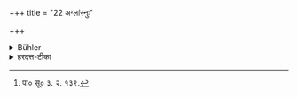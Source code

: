 +++
title = "22 अग्लांस्नुः"

+++

<details><summary>Bühler</summary>

22. Energetic;
</details>

<details><summary>हरदत्त-टीका</summary>

## सूत्रम्
अग्लाँस्नुः ॥ २२ ॥
### टिप्पनी
उत्साहसम्पन्नः । [^३]"ग्लाजिस्थश्च ग्स्नुः” । अत्रानुस्वारः छान्दसोऽपपाठो वा ॥ २२ ॥  

[^३]: पा० सू० ३. २. १३९.
</details>
